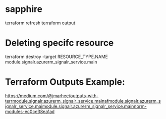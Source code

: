 # sapphire

terraform refresh
terraform output
# Deleting specifc resource
terraform destroy -target RESOURCE_TYPE.NAME
module.signalr.azurerm_signalr_service.main
# Terraform Outputs Example:
https://medium.com/@jmarhee/outputs-with-terrmodule.signalr.azurerm_signalr_service.mainafmodule.signalr.azurerm_signalr_service.maimodule.signalr.azurerm_signalr_service.mainnorm-modules-ec0ce38ea1ad
